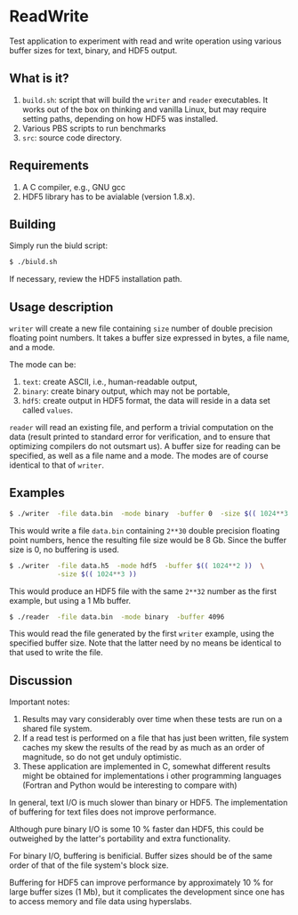 # ReadWrite

Test application to experiment with read and write operation using various
buffer sizes for text, binary, and HDF5 output.

## What is it?
1. `build.sh`: script that will build the `writer` and `reader`
    executables.  It works out of the box on thinking and vanilla
    Linux, but may require setting paths, depending on how HDF5 was
    installed.
1. Various PBS scripts to run benchmarks
1. `src`: source code directory.

## Requirements
1. A C compiler, e.g., GNU gcc
1. HDF5 library has to be avialable (version 1.8.x).

## Building
Simply run the biuld script:
```bash
$ ./biuld.sh
```
If necessary, review the HDF5 installation path.

## Usage description
`writer` will create a new file containing `size` number of double
precision floating point numbers. It takes a buffer size expressed in
bytes, a file name, and a mode.

The mode can be:
1. `text`: create ASCII, i.e., human-readable output,
1. `binary`: create binary output, which may not be portable,
1. `hdf5`: create output in HDF5 format, the data will reside in a data
    set called `values`.

`reader` will read an existing file, and perform a trivial computation on
the data (result printed to standard error for verification, and to ensure
that optimizing compilers do not outsmart us).  A buffer size for reading
can be specified, as well as a file name and a mode.  The modes are of
course identical to that of `writer`.

## Examples
```bash
$ ./writer  -file data.bin  -mode binary  -buffer 0  -size $(( 1024**3 ))
```
This would write a file `data.bin` containing `2**30` double precision
floating point numbers, hence the resulting file size would be 8 Gb.  Since
the buffer size is 0, no buffering is used.

```bash
$ ./writer  -file data.h5  -mode hdf5  -buffer $(( 1024**2 ))  \
            -size $(( 1024**3 ))
```
This would produce an HDF5 file with the same `2**32` number as the first
example, but using a 1 Mb buffer.

```bash
$ ./reader  -file data.bin  -mode binary  -buffer 4096
```
This would read the file generated by the first `writer` example, using
the specified buffer size.  Note that the latter need by no means be
identical to that used to write the file.

## Discussion
Important notes:
1. Results may vary considerably over time when these tests are run
    on a shared file system.
1. If a read test is performed on a file that has just been written, file
    system caches my skew the results of the read by as much as an order
    of magnitude, so do not get unduly optimistic.
1. These application are implemented in C, somewhat different results might
    be obtained for implementations i other programming languages (Fortran
    and Python would be interesting to compare with)

In general, text I/O is much slower than binary or HDF5.  The implementation
of buffering for text files does not improve performance.

Although pure binary I/O is some 10 % faster dan HDF5, this could be
outweighed by the latter's portability and extra functionality.

For binary I/O, buffering is benificial.  Buffer sizes should be of the
same order of that of the file system's block size.

Buffering for HDF5 can improve performance by approximately 10 % for large
buffer sizes (1 Mb), but it complicates the development since one has to
access memory and file data using hyperslabs.

